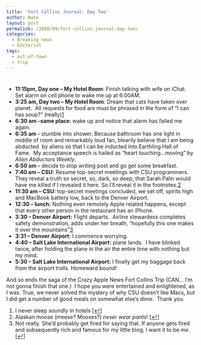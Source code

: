 ```yaml
---
title: 'Fort Collins Journal: Day Two'
author: Nate
layout: post
permalink: /2008/09/fort-collins-journal-day-two/
categories:
  - Breaking news
  - Editorial
tags:
  - out-of-town
  - trip
---
```

# 

*   **11:15pm, Day one – My Hotel Room**: Finish talking with wife on iChat.  Set alarm on cell phone to wake me up at 6:00AM.
*   **3:25 am, Day two – My Hotel Room**: Dream that cats have taken over planet.  All requests for food are must be phrased in the form of “I can has soup?” (really)[1][1]
*   **6:30 am -same place**: wake up and notice that alarm has failed me again.
*   **6:35 am -** stumble into shower. Because bathroom has one light in middle of room and remarkably loud fan, blearily believe that I am being abducted  by aliens so that I can be inducted into Earthling Hall of Fame.  My acceptance speech is hailed as “heart touching…moving” by *Alien Abductors Weekly*.
*   **6:50 am -** decide to stop writing post and go get some breakfast.
*   **7:40 am – CSU:** Resume top-secret meetings with CSU programmers.  They reveal a truth so secret, so, dark, so deep, that Sarah Palin would have me killed if I revealed it here. So I’ll reveal it in the footnotes.[2][2]
*   **11:30 am – CSU:** top-secret meetings concluded, we set off, spirits high and MacBook battery low, back to the Denver Airport.
*   **12:30 – lunch:** Nothing even remotely Apple related happens, except that every other person in the restaurant has an iPhone.
*   **3:30 – Denver Airport:** Flight departs.  Airline stewardess completes safety demonstration, adds under her breath, “hopefully this one makes it over the mountains”[3][3]
*   **3:31 – Denver Airport**: I commence worrying.
*   **4:40 – Salt Lake International Airport:** plane lands.  I have blinked twice, after holding the plane in the air the entire time with nothing but my mind.
*   **5:30 – Salt Lake International Airport:** I finally get my baggage back from the airport trolls. Homeward bound!

 [1]: #footnote_0_172 "I never sleep soundly in hotels"
 [2]: #footnote_1_172 "Alaskan moose (meese? Mooses?) never wear pants!"
 [3]: #footnote_2_172 "Not really. She’d probably get fired for saying that. If anyone gets fired and subsequently rich and famous for my little blog, I want it to be me."

And so ends the saga of the Crazy Apple News Fort Collins Trip (CAN… I’m not gonna finish that one.)  I hope you were entertained and enlightened, as I was. True, we never solved the mystery of why CSU doesn’t like Macs, but I did get a number of good meals on somewhat else’s dime.  Thank you.

1.  I never sleep soundly in hotels [[↩][4]]
2.  Alaskan moose (meese? Mooses?) *never wear pants*! [[↩][5]]
3.  Not really. She’d probably get fired for saying that. If anyone gets fired and subsequently rich and famous for my little blog, I want it to be *me*. [[↩][6]]

 [4]: #identifier_0_172
 [5]: #identifier_1_172
 [6]: #identifier_2_172